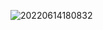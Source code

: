 ![20220614180832](https://cdn.jsdelivr.net/gh/123taojiale/dahuyou_picture@main/blogs/20220614180832.png)